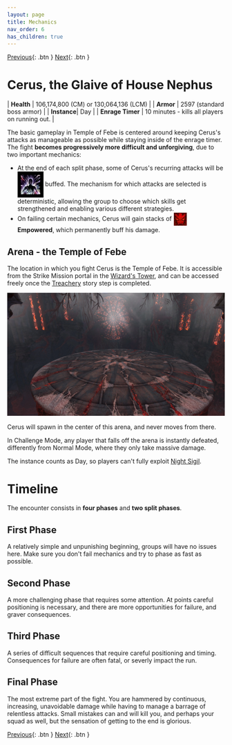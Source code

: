 ```yaml
---
layout: page
title: Mechanics
nav_order: 6
has_children: true
---
```


[Previous](../introduction/lcm.html){: .btn } [Next](){: .btn }

# Cerus, the Glaive of House Nephus 

| **Health** | 106,174,800 (CM) or 130,064,136 (LCM) |
| **Armor** |  2597 (standard boss armor) |
| **Instance**| Day |
| **Enrage Timer** | 10 minutes - kills all players on running out. |

The basic gameplay in Temple of Febe is centered around keeping Cerus's attacks as manageable as possible while staying inside of the enrage timer. The fight **becomes progressively more difficult and unforgiving**, due to two important mechanics:

- At the end of each split phase, some of Cerus's recurring attacks will be <img class="inline" src="../images/icons/add_empowered.webp" valign="middle"> buffed. The mechanism for which attacks are selected is deterministic, allowing the group to choose which skills get strengthened and enabling various different strategies.
- On failing certain mechanics, Cerus will gain stacks of <img class="inline" src="../images/icons/empowered.webp" valign="middle"> **Empowered**, which permanently buff his damage.

## Arena - the Temple of Febe

The location in which you fight Cerus is the Temple of Febe. It is accessible from the Strike Mission portal in the [Wizard's Tower](https://wiki.guildwars2.com/wiki/The_Wizard%27s_Tower), and can be accessed freely once the [Treachery](https://wiki.guildwars2.com/wiki/Treachery) story step is completed.

![Arena](../images/mechanics/Temple_of_Febe.webp)

Cerus will spawn in the center of this arena, and never moves from there.

In Challenge Mode, any player that falls off the arena is instantly defeated, differently from Normal Mode, where they only take massive damage.

The instance counts as Day, so players can't fully exploit [Night Sigil]().

# Timeline
The encounter consists in **four phases** and **two split phases**.

<div class="container">
	<div class="timeline-item" date-is='100%'>
		<h2>First Phase</h2>
		<p>
			A relatively simple and unpunishing beginning, groups will have no issues here. Make sure you don't fail mechanics and try to phase as fast as possible.
		</p>
	</div>
	<div class="timeline-item" date-is='80% - First defiance bar and split phase'>
		<h2>Second Phase</h2>
		<p>
			A more challenging phase that requires some attention. At points careful positioning is necessary, and there are more opportunities for failure, and graver consequences.
		</p>
	</div>
	<div class="timeline-item" date-is='50% - Second defiance bar and split phase'>
		<h2>Third Phase</h2>
		<p>
			A series of difficult sequences that require careful positioning and timing. Consequences for failure are often fatal, or severly impact the run.
		</p>
	</div>
    <div class="timeline-item" date-is='10% - Final defiance bar'>
		<h2>Final Phase</h2>
		<p>
			The most extreme part of the fight. You are hammered by continuous, increasing, unavoidable damage while having to manage a barrage of relentless attacks.
            Small mistakes can and will kill you, and perhaps your squad as well, but the sensation of getting to the end is glorious.
		</p>
	</div>
</div>

[Previous](../introduction/lcm.html){: .btn } [Next](){: .btn }